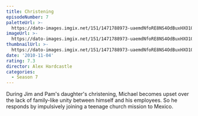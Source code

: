 ```yaml
---
title: Christening
episodeNumber: 7
paletteUrl: >-
  https://dato-images.imgix.net/151/1471788973-uaemdNfoRE8NS4OdBuxHXO105nk.jpg?auto=enhance&ch=DPR%2CWidth&palette=json
imageUrl: >-
  https://dato-images.imgix.net/151/1471788973-uaemdNfoRE8NS4OdBuxHXO105nk.jpg?auto=compress%2Cformat&ch=DPR%2CWidth&w=500
thumbnailUrl: >-
  https://dato-images.imgix.net/151/1471788973-uaemdNfoRE8NS4OdBuxHXO105nk.jpg?auto=enhance&ch=DPR%2CWidth&fit=crop&fm=jpg&h=280&w=500
date: '2010-11-04'
rating: 7.3
director: Alex Hardcastle
categories:
  - Season 7
---
```


During Jim and Pam's daughter's christening, Michael becomes upset over the lack of family-like unity between himself and his employees. So he responds by impulsively joining a teenage church mission to Mexico.